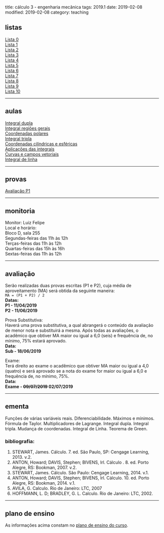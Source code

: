 title: cálculo 3 - engenharia mecânica
tags: 2019.1
date: 2019-02-08
modified: 2019-02-08
category: teaching
## <a id="exercices"></a>listas
[Lista 0]({filename}/listas/calculo3-00.pdf)  
[Lista 1]({filename}/listas/calculo3-01.pdf)  
[Lista 2]({filename}/listas/calculo3-02.pdf)  
[Lista 3]({filename}/listas/calculo3-03.pdf)  
[Lista 4]({filename}/listas/calculo3-04.pdf)  
[Lista 5]({filename}/listas/calculo3-05.pdf)  
[Lista 6]({filename}/listas/calculo3-06.pdf)  
[Lista 7]({filename}/listas/calculo3-07.pdf)  
[Lista 8]({filename}/listas/calculo3-08.pdf)  
[Lista 9]({filename}/listas/calculo3-09.pdf)  
[Lista 10]({filename}/listas/calculo3-10.pdf)

---

## <a id="tests"></a>aulas
[Integral dupla]({filename}/aulas/integral-dupla-2019.pdf)  
[Integral regiões gerais]({filename}/aulas/integral-regioes-gerais-2019.pdf)  
[Coordenadas polares]({filename}/aulas/coordenadas-polares-2019.pdf)  
[Integral tripla]({filename}/aulas/integral-tripla-2019.pdf)  
[Coordenadas cilíndricas e esféricas]({filename}/aulas/coordenadas-cilindricas-esfericas-2019.pdf)  
[Aplicações das integrais]({filename}/aulas/aplicacoes-das-integrais-2019.pdf)  
[Curvas e campos vetoriais]({filename}/aulas/curvas-e-campos-vetoriais-2019.pdf)  
[Integral de linha]({filename}/aulas/integral-de-linha-2019.pdf)

---

## <a id="tests"></a>provas
[Avaliação P1]({filename}/provas/2019-1-calculo3-mecanica.pdf)

---

## <a id="monitoria"></a>monitoria
Monitor: Luiz Felipe  
Local e horário:  
Bloco D, sala 255  
Segundas-feiras das 11h às 12h  
Terças-feiras das 11h às 12h  
Quartas-feiras das 15h às 16h  
Sextas-feiras das 11h às 12h

---

## <a id="exams"></a>avaliação
Serão realizadas duas provas escritas (P1 e P2), cuja média de
aproveitamento (MA) será obtida da seguinte maneira:  
`MA = (P1 + P2) / 2`  
**Datas:  
P1 - 11/04/2019  
P2 - 11/06/2019**

Prova Substitutiva:  
Haverá uma prova substitutiva, a qual abrangerá o conteúdo da avaliação de
menor nota e substituirá a mesma. Após todas as avaliações, o acadêmico que
obtiver MA maior ou igual a 6,0 (seis) e frequência de, no mínimo, 75% estará
aprovado.  
**Data:  
Sub - 18/06/2019**

Exame:  
Terá direito ao exame o acadêmico que obtiver MA maior ou igual a 4,0 (quatro)
e será aprovado se a nota do exame for maior ou igual a 6,0 e frequência de, no
mínimo, 75%.  
**Data:  
Exame - <strike>09/07/2019</strike> 02/07/2019**

---

## <a id="silabus"></a>ementa
Funções de várias variáveis reais. Diferenciabilidade. Máximos e mínimos.
Fórmula de Taylor.  Multiplicadores de Lagrange. Integral dupla. Integral
tripla. Mudança de coordenadas. Integral de Linha.  Teorema de Green.

### bibliografia:  
1. STEWART, James. Cálculo. 7. ed. São Paulo, SP: Cengage Learning, 2013. v.2.
2. ANTON, Howard; DAVIS, Stephen; BIVENS, Irl. Cálculo . 8. ed. Porto Alegre,
   RS: Bookman, 2007. v.2.
3. STEWART, James. Cálculo. São Paulo: Cengage Learning, 2014. v.1.
4. ANTON, Howard; DAVIS, Stephen; BIVENS, Irl. Cálculo. 10. ed. Porto Alegre,
   RS: Bookman, 2014. v.1.
5. AVILA, G. Calculo. Rio de Janeiro: LTC, 2007
6. HOFFMANN, L. D; BRADLEY, G. L. Calculo. Rio de Janeiro: LTC, 2002.

---

## plano de ensino
As informações acima constam no [plano de ensino do
curso]({filename}/planos/2019-1-calculo3-mecanica.pdf).
